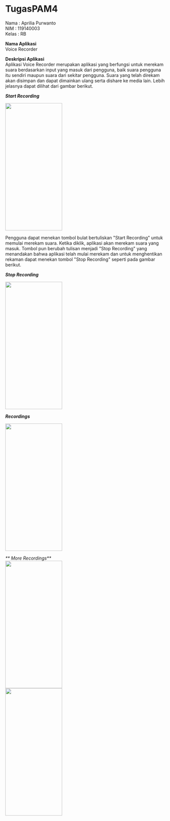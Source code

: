 # TugasPAM4
Nama  : Aprilia Purwanto  
NIM   : 119140003  
Kelas : RB  

**Nama Aplikasi**  
Voice Recorder  

**Deskripsi Aplikasi**  
Aplikasi Voice Recorder merupakan aplikasi yang berfungsi untuk merekam suara berdasarkan input yang masuk dari pengguna,
baik suara pengguna itu sendiri maupun suara dari sekitar pengguna. Suara yang telah direkam akan disimpan dan dapat dimainkan
ulang serta dishare ke media lain. Lebih jelasnya dapat dilihat dari gambar berikut.    

_**Start Recording**_    

<img src="https://user-images.githubusercontent.com/83486874/163529429-37593f29-70ec-4e01-a7cb-6f2172c0f55d.jpeg" width = "179" height = "400"/>  

Pengguna dapat menekan tombol bulat bertuliskan "Start Recording" untuk memulai merekam suara. Ketika diklik, aplikasi akan merekam suara yang masuk.
Tombol pun berubah tulisan menjadi "Stop Recording" yang menandakan bahwa aplikasi telah mulai merekam dan untuk menghentikan rekaman dapat menekan
tombol "Stop Recording" seperti pada gambar berikut.  

_**Stop Recording**_  

<img src="https://user-images.githubusercontent.com/83486874/163527912-4efbe4fd-eeba-4188-95f1-7a6ae79e7d8e.jpeg" width = "179" height = "400"/>  

_**Recordings**_  

<img src="https://user-images.githubusercontent.com/83486874/163529180-13fef85c-447c-400d-96a8-73bd803b9a5b.jpeg" width = "179" height = "400"/>  

_** More Recordings**_  
<img src="https://user-images.githubusercontent.com/83486874/163529571-b9bc101f-4a30-40da-baf9-0e0499e63631.jpeg" width = "179" height = "400"/>  
<img src="https://user-images.githubusercontent.com/83486874/163529618-dc7a36c5-1575-40b2-9de7-cfa258451dd0.jpeg" width = "179" height = "400"/>  

